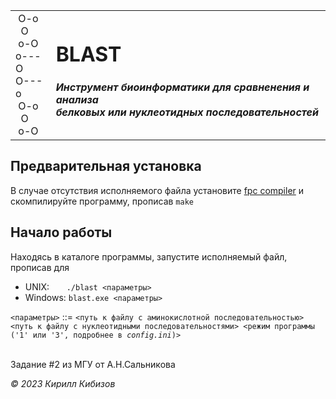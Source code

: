 <table>
<tr>
    <td>
        &nbsp;O-o&nbsp;                     </br>
        &nbsp;&nbsp;O&nbsp;&nbsp;           </br>
        &nbsp;o-O&nbsp;                     </br>
        o---O                               </br>
        O---o                               </br>
        &nbsp;O-o&nbsp;                     </br>
        &nbsp;&nbsp;O&nbsp;&nbsp;           </br>
        &nbsp;o-O&nbsp;                     </br>
    </td>
    <td>
        <h1>BLAST</h1>
        <h5>Инструмент биоинформатики для сравненения и анализа</br>белковых или нуклеотидных последовательностей</h5>
    </td>
</tr>
</table>

<h2>Предварительная установка</h2>
В случае отсутствия исполняемого файла установите <a href='https://www.freepascal.org'>fpc compiler</a> и скомпилируйте программу, прописав <code>make</code>

<h2>Начало работы</h2>
Находясь в каталоге программы, запустите исполняемый файл, прописав для
<ul>
    <li>UNIX: &nbsp;&nbsp;&nbsp;&nbsp;&nbsp;&nbsp;<code>./blast &lt;параметры&gt;</code></li>
    <li>Windows: <code>blast.exe &lt;параметры&gt;</code></li>
</ul>
<code>&lt;параметры&gt;</code> ::= <code>&lt;путь к файлу с аминокислотной последовательностью&gt; &lt;путь к файлу с нуклеотидными последовательностями&gt; &lt;режим программы ('1' или '3', подробнее в <i>config.ini</i>)&gt;</code></br></br>

<p>Задание #2 из МГУ от А.Н.Сальникова</p>

<address>© 2023 Кирилл Кибизов</address>
